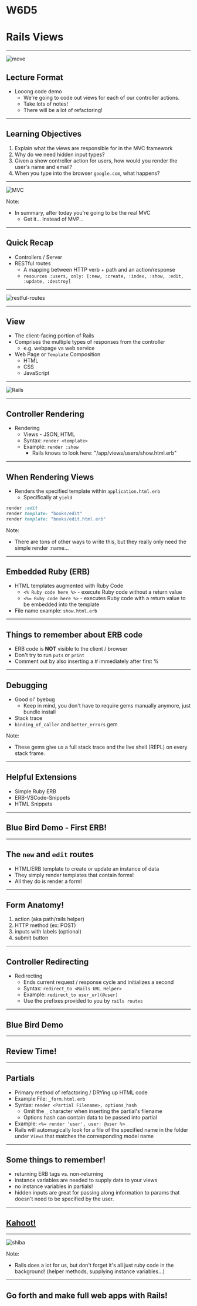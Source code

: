 # W6D5
# Rails Views

---

![move](https://media.giphy.com/media/SW3PNayoSGXao/giphy.gif)


## Lecture Format

* Looong code demo
  * We're going to code out views for each of our controller actions.
  * Take lots of notes!
  * There will be a lot of refactoring!

---

## Learning Objectives

1. Explain what the views are responsible for in the MVC framework
2. Why do we need hidden input types?
3. Given a show controller action for users, how would you render the user's name and email?
4. When you type into the browser `google.com`, what happens?


---

![MVC](https://i.giphy.com/media/5PVHPYJAoMjRu/giphy.webp)

Note:

* In summary, after today you're going to be the real MVC
  * Get it... Instead of MVP...

---

## Quick Recap

* Controllers / Server
* RESTful routes
  * A mapping between HTTP verb + path and an action/response  
  * `resources :users, only: [:new, :create, :index, :show, :edit, :update, :destroy]`

---

![restful-routes](https://cdn.lynda.com/video/159165-107-635293993475267315_338x600_thumb.jpg)

---

## View

* The client-facing portion of Rails
* Comprises the multiple types of responses from the controller
  * e.g. webpage vs web service
* Web Page or `Template` Composition
  * HTML
  * CSS
  * JavaScript

---

![Rails](http://media.tumblr.com/f145fa01dd8cadd28537194de00cda59/tumblr_inline_mptqzmW6Bj1qz4rgp.png)


---

## Controller Rendering

* Rendering
  * Views - JSON, HTML
  * Syntax: `render <template>`
  * Example: `render :show`
    * Rails knows to look here: "/app/views/users/show.html.erb"

---

## When Rendering Views

* Renders the specified template within `application.html.erb`
  * Specifically at `yield`

```ruby
render :edit
render template: "books/edit"
render template: "books/edit.html.erb"
```

Note:

* There are tons of other ways to write this, but they really only need the simple render :name...

---

## Embedded Ruby (ERB)

* HTML templates augmented with Ruby Code
  * `<% Ruby code here %>` - execute Ruby code without a return value 
  * `<%= Ruby code here %>` - executes Ruby code with a return value to be embedded into the template
* File name example: `show.html.erb`

---

## Things to remember about ERB code

* ERB code is **NOT** visible to the client / browser
* Don't try to run `puts` or `print`
* Comment out by also inserting a # immediately after first %

---

## Debugging

* Good ol' byebug
  * Keep in mind, you don't have to require gems manually anymore, just bundle install
* Stack trace
* `binding_of_caller` and `better_errors` gem

Note: 
* These gems give us a full stack trace and the live shell (REPL) on every stack frame.

---

## Helpful Extensions
* Simple Ruby ERB
* ERB-VSCode-Snippets
* HTML Snippets

---


## Blue Bird Demo - First ERB!

---

## The `new` and `edit` routes

* HTML/ERB template to create or update an instance of data
* They simply render templates that contain forms!
* All they do is render a form!

---

## Form Anatomy!

1. action (aka path/rails helper)
2. HTTP method (ex: POST)
3. inputs with labels (optional)
4. submit button

---

## Controller Redirecting

* Redirecting
  * Ends current request / response cycle and initializes a second
  * Syntax: `redirect_to <Rails URL Helper>`
  * Example: `redirect_to user_url(@user)`
  * Use the prefixes provided to you by `rails routes`

---

## Blue Bird Demo

---

## Review Time!

---

## Partials

* Primary method of refactoring / DRYing up HTML code
* Example File: `_form.html.erb`
* Syntax: `render <Partial Filename>, options_hash`
  * Omit the `_` character when inserting the partial's filename
  * Options hash can contain data to be passed into partial
* Example: `<%= render 'user', user: @user %>`
* Rails will automagically look for a file of the specified name in the folder under `Views` that matches the corresponding model name


---

## Some things to remember!

* returning ERB tags vs. non-returning
* instance variables are needed to supply data to your views
* no instance variables in partials!
* hidden inputs are great for passing along information to params that doesn't need to be specified by the user.

---
## [Kahoot!](https://play.kahoot.it/v2/?quizId=a57d345d-f4a4-4c24-bfc0-ed9ebaea1b4f)
---

![shiba](https://i.imgflip.com/1uiu16.jpg)

Note:
* Rails does a lot for us, but don't forget it's all just ruby code in the background! (helper methods, supplying instance variables...)
---


## Go forth and make full web apps with Rails!

